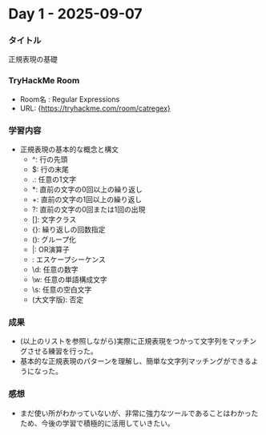 # Day 1 - 2025-09-07

### タイトル
正規表現の基礎

### TryHackMe Room
- Room名 : Regular Expressions
- URL: {https://tryhackme.com/room/catregex}

### 学習内容
- 正規表現の基本的な概念と構文
  - ^: 行の先頭
  - $: 行の末尾
  - .: 任意の1文字
  - *: 直前の文字の0回以上の繰り返し
  - +: 直前の文字の1回以上の繰り返し
  - ?: 直前の文字の0回または1回の出現
  - []: 文字クラス
  - {}: 繰り返しの回数指定
  - (): グループ化
  - |: OR演算子
  - \: エスケープシーケンス
  - \d: 任意の数字
  - \w: 任意の単語構成文字
  - \s: 任意の空白文字
  - (大文字版): 否定

### 成果
- (以上のリストを参照しながら)実際に正規表現をつかって文字列をマッチングさせる練習を行った。
- 基本的な正規表現のパターンを理解し、簡単な文字列マッチングができるようになった。

### 感想
- まだ使い所がわかっていないが、非常に強力なツールであることはわかったため、今後の学習で積極的に活用していきたい。
